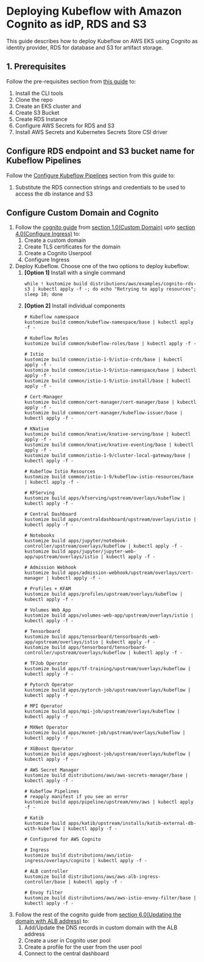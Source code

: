 # Deploying Kubeflow with Amazon Cognito as idP, RDS and S3

This guide describes how to deploy Kubeflow on AWS EKS using Cognito as identity provider, RDS for database and S3 for artifact storage.

## 1. Prerequisites
Follow the pre-requisites section from [this guide](../rds-s3/README.md#1-prerequisites) to:
1. Install the CLI tools
1. Clone the repo
1. Create an EKS cluster and
1. Create S3 Bucket
1. Create RDS Instance
1. Configure AWS Secrets for RDS and S3
1. Install AWS Secrets and Kubernetes Secrets Store CSI driver

## Configure RDS endpoint and S3 bucket name for Kubeflow Pipelines

Follow the [Configure Kubeflow Pipelines](../rds-s3/README.md#2-configure-kubeflow-pipelines) section from this guide to:
1. Substitute the RDS connection strings and credentials to be used to access the db instance and S3

## Configure Custom Domain and Cognito

1. Follow the [cognito guide](../cognito/README.md) from [section 1.0(Custom Domain)](../cognito/README.md#10-custom-domain) upto [section 4.0(Configure Ingress)](../cognito/README.md#40-configure-ingress) to:
    1. Create a custom domain
    1. Create TLS certificates for the domain
    1. Create a Cognito Userpool
    1. Configure Ingress
2. Deploy Kubeflow. Choose one of the two options to deploy kubeflow:
    1. **[Option 1]** Install with a single command
        ```
        while ! kustomize build distributions/aws/examples/cognito-rds-s3 | kubectl apply -f -; do echo "Retrying to apply resources"; sleep 10; done
        ```
    1. **[Option 2]** Install individual components
        ```
        # Kubeflow namespace
        kustomize build common/kubeflow-namespace/base | kubectl apply -f -
        
        # Kubeflow Roles
        kustomize build common/kubeflow-roles/base | kubectl apply -f -
        
        # Istio
        kustomize build common/istio-1-9/istio-crds/base | kubectl apply -f -
        kustomize build common/istio-1-9/istio-namespace/base | kubectl apply -f -
        kustomize build common/istio-1-9/istio-install/base | kubectl apply -f -

        # Cert-Manager
        kustomize build common/cert-manager/cert-manager/base | kubectl apply -f -
        kustomize build common/cert-manager/kubeflow-issuer/base | kubectl apply -f -
        
        # KNative
        kustomize build common/knative/knative-serving/base | kubectl apply -f -
        kustomize build common/knative/knative-eventing/base | kubectl apply -f -
        kustomize build common/istio-1-9/cluster-local-gateway/base | kubectl apply -f -
        
        # Kubeflow Istio Resources
        kustomize build common/istio-1-9/kubeflow-istio-resources/base | kubectl apply -f -
        
        # KFServing
        kustomize build apps/kfserving/upstream/overlays/kubeflow | kubectl apply -f -
        
        # Central Dashboard
        kustomize build apps/centraldashboard/upstream/overlays/istio | kubectl apply -f -
        
        # Notebooks
        kustomize build apps/jupyter/notebook-controller/upstream/overlays/kubeflow | kubectl apply -f -
        kustomize build apps/jupyter/jupyter-web-app/upstream/overlays/istio | kubectl apply -f -
        
        # Admission Webhook
        kustomize build apps/admission-webhook/upstream/overlays/cert-manager | kubectl apply -f -
        
        # Profiles + KFAM
        kustomize build apps/profiles/upstream/overlays/kubeflow | kubectl apply -f -
        
        # Volumes Web App
        kustomize build apps/volumes-web-app/upstream/overlays/istio | kubectl apply -f -
        
        # Tensorboard
        kustomize build apps/tensorboard/tensorboards-web-app/upstream/overlays/istio | kubectl apply -f -
        kustomize build apps/tensorboard/tensorboard-controller/upstream/overlays/kubeflow | kubectl apply -f -
        
        # TFJob Operator
        kustomize build apps/tf-training/upstream/overlays/kubeflow | kubectl apply -f -
        
        # Pytorch Operator
        kustomize build apps/pytorch-job/upstream/overlays/kubeflow | kubectl apply -f -
        
        # MPI Operator
        kustomize build apps/mpi-job/upstream/overlays/kubeflow | kubectl apply -f -
        
        # MXNet Operator
        kustomize build apps/mxnet-job/upstream/overlays/kubeflow | kubectl apply -f -
        
        # XGBoost Operator
        kustomize build apps/xgboost-job/upstream/overlays/kubeflow | kubectl apply -f -

        # AWS Secret Manager
        kustomize build distributions/aws/aws-secrets-manager/base | kubectl apply -f -

        # Kubeflow Pipelines
        # reapply manifest if you see an error
        kustomize build apps/pipeline/upstream/env/aws | kubectl apply -f -

        # Katib
        kustomize build apps/katib/upstream/installs/katib-external-db-with-kubeflow | kubectl apply -f -

        # Configured for AWS Cognito
        
        # Ingress
        kustomize build distributions/aws/istio-ingress/overlays/cognito | kubectl apply -f -

        # ALB controller
        kustomize build distributions/aws/aws-alb-ingress-controller/base | kubectl apply -f -

        # Envoy filter
        kustomize build distributions/aws/aws-istio-envoy-filter/base | kubectl apply -f -        
        ```
1. Follow the rest of the cognito guide from [section 6.0(Updating the domain with ALB address)](../cognito/README.md#60-updating-the-domain-with-ALB-address) to:
    1. Add/Update the DNS records in custom domain with the ALB address
    1. Create a user in Cognito user pool
    1. Create a profile for the user from the user pool
    1. Connect to the central dashboard
